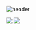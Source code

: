 ![header](https://capsule-render.vercel.app/api?type=slice&color=auto&customColorList=7&height=300&section=header&text=hyang-HA!&desc=&fontSize=80&rotate=20&fontAlign=70&fontAlignY=35&animation=fadeIn&fontColor=000000)

<img src="https://img.shields.io/badge/mysql-green?style=flat&logo=mysql&logoColor=4479A1"/> <img src="https://img.shields.io/badge/python-blue?style=flat&logo=python&logoColor=3776AB"/>


<!--
**hyangsso/hyangsso** is a ✨ _special_ ✨ repository because its `README.md` (this file) appears on your GitHub profile.

Here are some ideas to get you started:

![MySQL](https://img.shields.io/badge/mysql-%2300f.svg?style=for-the-badge&logo=mysql&logoColor=white)

- 🔭 I’m currently working on ...
- 🌱 I’m currently learning ...
- 👯 I’m looking to collaborate on ...
- 🤔 I’m looking for help with ...
- 💬 Ask me about ...
- 📫 How to reach me: ...
- 😄 Pronouns: ...
- ⚡ Fun fact: ...
-->
